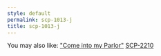 ```yaml
---
style: default
permalink: scp-1013-j
title: scp-1013-j
---
```

You may also like:
["Come into my Parlor"](http://scp-wiki.net/goc-tale-comeintomyparlor)
[SCP-2210](http://scp-wiki.net/scp-2210)
